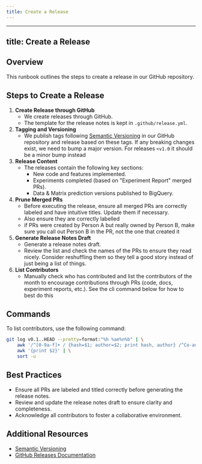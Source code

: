 ```yaml
---
title: Create a Release
---
```


---
title: Create a Release
---

## Overview

This runbook outlines the steps to create a release in our GitHub repository.

## Steps to Create a Release

1. **Create Release through GitHub**
   - We create releases through GitHub.
   - The template for the release notes is kept in `.github/release.yml`.
2. **Tagging and Versioning**
   - We publish tags following [Semantic Versioning](https://semver.org/) in our GitHub repository and release based on these tags. If any breaking changes exist, we need to bump a major version. For releases `<v1.0` it should be a minor bump instead
4. **Release Content**
   - The releases contain the following key sections:
     - New code and features implemented.
     - Experiments completed (based on "Experiment Report" merged PRs).
     - Data & Matrix prediction versions published to BigQuery.
5. **Prune Merged PRs**
   - Before executing the release, ensure all merged PRs are correctly labeled and have intuitive titles. Update them if necessary. 
   - Also ensure they are correctly labelled
   - if PRs were created by Person A but really owned by Person B, make sure you call out Person B in the PR, not the one that created it
6. **Generate Release Notes Draft**
   - Generate a release notes draft.
   - Review the list and check the names of the PRs to ensure they read nicely. Consider reshuffling them so they tell a good story instead of just being a list of things.
7. **List Contributors**
   - Manually check who has contributed and list the contributors of the month to encourage contributions through PRs (code, docs, experiment reports, etc.). See the cli command below for how to best do this

## Commands

To list contributors, use the following command:

```bash
git log v0.1..HEAD --pretty=format:"%h %ae%n%b" | \
    awk '/^[0-9a-f]+ / {hash=$1; author=$2; print hash, author} /^Co-authored-by:/ {if (match($0, /<[^>]+>/)) print hash, substr($0, RSTART+1, RLENGTH-2)}' | \
    awk '{print $2}' | \
    sort -u
```


## Best Practices

- Ensure all PRs are labeled and titled correctly before generating the release notes.
- Review and update the release notes draft to ensure clarity and completeness.
- Acknowledge all contributors to foster a collaborative environment.

## Additional Resources

- [Semantic Versioning](https://semver.org/)
- [GitHub Releases Documentation](https://docs.github.com/en/repositories/releasing-projects-on-github/about-releases)
